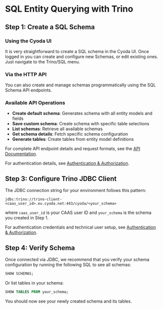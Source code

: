 # SQL Entity Querying with Trino

## Step 1: Create a SQL Schema

### Using the Cyoda UI

It is very straightforward to create a SQL schema in the Cyoda UI. Once logged in you can 
create and configure new Schemas, or edit existing ones. Just navigate to the Trino/SQL menu.

### Via the HTTP API

You can also create and manage schemas programmatically using the SQL Schema API endpoints.

### Available API Operations

- **Create default schema**: Generates schema with all entity models and fields
- **Save custom schema**: Create schema with specific table selections
- **List schemas**: Retrieve all available schemas
- **Get schema details**: Fetch specific schema configuration
- **Generate tables**: Create tables from entity model definitions

For complete API endpoint details and request formats, see the [API Documentation](#api).

For authentication details, see [Authentication & Authorization](authentication-authorization.md).

## Step 3: Configure Trino JDBC Client

The JDBC connection string for your environment follows this pattern:
```
jdbc:trino://trino-client-<caas_user_id>.eu.cyoda.net:443/cyoda/<your_schema>
```
where `caas_user_id` is your CAAS user ID and `your_schema` is the schema you created in Step 1.

For authentication credentials and technical user setup, see [Authentication & Authorization](authentication-authorization.md#technical-user-creation).

## Step 4: Verify Schema

Once connected via JDBC, we recommend that you verify your schema configuration by running the following SQL to see all schemas:

```sql
SHOW SCHEMAS;
```

Or list tables in your schema:

```sql
SHOW TABLES FROM your_schema;
```

You should now see your newly created schema and its tables.